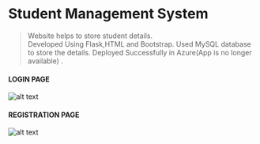# Student Management System

  >Website helps to store student details.<br/>
  >Developed Using Flask,HTML and Bootstrap.
  >Used MySQL database to store the details.
  >Deployed Successfully in Azure(App is no longer available) .
  
  
  #### LOGIN PAGE ####
  ![alt text](https://github.com/padmanabh007/Student-Management/img/Screenshot(75).png)
  <br>
  
  #### REGISTRATION PAGE ####
  ![alt text](https://github.com/padmanabh007/Student-Management/img/Screenshot(76).png)
